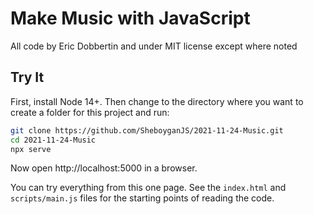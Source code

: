 # Make Music with JavaScript

All code by Eric Dobbertin and under MIT license except where noted

## Try It

First, install Node 14+. Then change to the directory where you want to create a folder for this project and run:

```sh
git clone https://github.com/SheboyganJS/2021-11-24-Music.git
cd 2021-11-24-Music
npx serve
```

Now open http://localhost:5000 in a browser.

You can try everything from this one page. See the `index.html` and `scripts/main.js` files for the starting points of reading the code.
